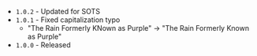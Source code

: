 ﻿* `1.0.2` - Updated for SOTS
* `1.0.1` - Fixed capitalization typo
  * "The Rain Formerly KNown as Purple" -> "The Rain Formerly Known as Purple"
* `1.0.0` - Released